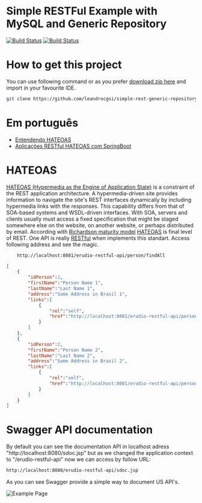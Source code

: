 # Simple RESTFul Example with MySQL and Generic Repository

[![Build Status](https://travis-ci.org/leandrocgsi/simple-rest-generic-repository.svg?branch=master)](https://travis-ci.org/leandrocgsi/simple-rest-generic-repository)
[![Build Status](https://circleci.com/gh/leandrocgsi/simple-rest-generic-repository.svg?&style=shield)](https://circleci.com/gh/leandrocgsi/simple-rest-generic-repository/)

# How to get this project

You can use following command or as you prefer [download zip here](https://github.com/leandrocgsi/simple-rest-generic-repository/archive/master.zip) and import in your favourite IDE.

```sh
git clone https://github.com/leandrocgsi/simple-rest-generic-repository.git
```

# Em português

* [Entendendo HATEOAS](http://www.semeru.com.br/blog/entendendo_hateoas/)
* [Aplicações RESTful HATEOAS com SpringBoot](http://www.semeru.com.br/blog/aplicacoes-restfull-hateoas-com-springboot/)

# HATEOAS

[HATEOAS (Hypermedia as the Engine of Application State)](https://spring.io/understanding/HATEOAS) is a constraint of the REST application architecture. A hypermedia-driven site provides information to navigate the site's REST interfaces dynamically by including hypermedia links with the responses. This capability differs from that of SOA-based systems and WSDL-driven interfaces. With SOA, servers and clients usually must access a fixed specification that might be staged somewhere else on the website, on another website, or perhaps distributed by email. According with [Richardson maturity model](http://martinfowler.com/articles/richardsonMaturityModel.html) [HATEOAS](https://spring.io/understanding/HATEOAS) is final level of REST. One API is really [RESTful](https://en.wikipedia.org/wiki/Representational_state_transfer) when implements this standart. Access following address and see the magic.

```bash
	http://localhost:8081/erudio-restful-api/person/findAll
```

```json
[  
    {  
        "idPerson":1,
        "firstName":"Person Name 1",
        "lastName":"Last Name 1",
        "address":"Some Address in Brasil 1",
        "links":[  
            {  
                "rel":"self",
                "href":"http://localhost:8081/erudio-restful-api/person/1"
            }
        ]
    },
    {  
        "idPerson":2,
        "firstName":"Person Name 2",
        "lastName":"Last Name 2",
        "address":"Some Address in Brasil 2",
        "links":[  
            {  
                "rel":"self",
                "href":"http://localhost:8081/erudio-restful-api/person/2"
            }
        ]
    }
]
```

# Swagger API documentation 

By default you can see the documentation API in localhost adress "http://localhost:8080/sdoc.jsp" but as we changed the application context to "/erudio-restful-api" now we can access by follow URL:

```sh
http://localhost:8080/erudio-restful-api/sdoc.jsp
```

As you can see Swagger provide a simple way to document US API's.

![Example Page](https://github.com/leandrocgsi/simple-rest-generic-repository/blob/master/img/api-documentation.png?raw=true)

